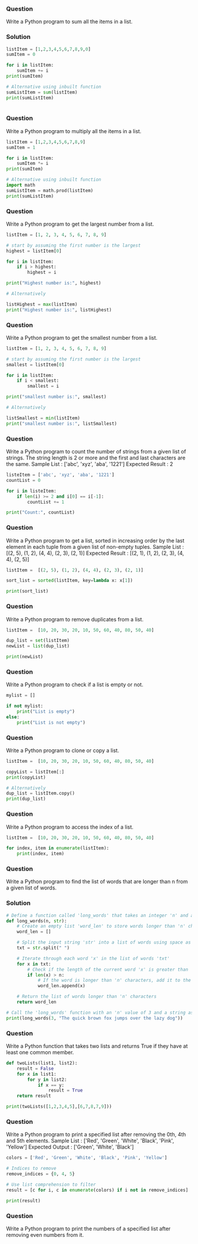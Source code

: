 ### Question 
Write a Python program to sum all the items in a list.

### Solution 
```python
listItem = [1,2,3,4,5,6,7,8,9,0]
sumItem = 0

for i in listItem:
    sumItem += i
print(sumItem)

# Alternative using inbuilt function
sumListItem = sum(listItem)
print(sumListItem)
    
```

### Question
Write a Python program to multiply all the items in a list.
```python 
listItem = [1,2,3,4,5,6,7,8,9]
sumItem = 1

for i in listItem:
    sumItem *= i
print(sumItem)

# Alternative using inbuilt function
import math
sumListItem = math.prod(listItem)
print(sumListItem)
```

### Question 
Write a Python program to get the largest number from a list.

```python
listItem = [1, 2, 3, 4, 5, 6, 7, 8, 9]

# start by assuming the first number is the largest
highest = listItem[0]

for i in listItem:
    if i > highest:
        highest = i

print("Highest number is:", highest)

# Alternatively

listHighest = max(listItem)
print("Highest number is:", listHighest)
```

### Question 
Write a Python program to get the smallest number from a list.
```python
listItem = [1, 2, 3, 4, 5, 6, 7, 8, 9]

# start by assuming the first number is the largest
smallest = listItem[0]

for i in listItem:
    if i < smallest:
        smallest = i

print("smallest number is:", smallest)

# Alternatively

listSmallest = min(listItem)
print("smallest number is:", listSmallest)
```


### Question 
Write a Python program to count the number of strings from a given list of strings. The string length is 2 or more and the first and last characters are the same.
Sample List : ['abc', 'xyz', 'aba', '1221']
Expected Result : 2
```python
listeItem = ['abc', 'xyz', 'aba', '1221']
countList = 0

for i in listeItem:
    if len(i) >= 2 and i[0] == i[-1]:
        countList += 1

print("Count:", countList)
```
### Question 
Write a Python program to get a list, sorted in increasing order by the last element in each tuple from a given list of non-empty tuples.
Sample List : [(2, 5), (1, 2), (4, 4), (2, 3), (2, 1)]
Expected Result : [(2, 1), (1, 2), (2, 3), (4, 4), (2, 5)]

```python
listItem =  [(2, 5), (1, 2), (4, 4), (2, 3), (2, 1)]

sort_list = sorted(listItem, key=lambda x: x[1])

print(sort_list)
```

### Question
Write a Python program to remove duplicates from a list.

```python
listItem =  [10, 20, 30, 20, 10, 50, 60, 40, 80, 50, 40]

dup_list = set(listItem)
newList = list(dup_list)

print(newList)
```


### Question
Write a Python program to check if a list is empty or not.
```python
mylist = []

if not mylist:
    print("List is empty")
else:
    print("List is not empty")
```
### Question
Write a Python program to clone or copy a list.
```python 
listItem =  [10, 20, 30, 20, 10, 50, 60, 40, 80, 50, 40]

copyList = listItem[:]
print(copyList)

# Alternatively
dup_list = listItem.copy()
print(dup_list)
```

### Question
Write a Python program to access the index of a list.

```python
listItem =  [10, 20, 30, 20, 10, 50, 60, 40, 80, 50, 40]

for index, item in enumerate(listItem):
    print(index, item)
```

### Question
Write a Python program to find the list of words that are longer than n from a given list of words.

### Solution
```python
# Define a function called 'long_words' that takes an integer 'n' and a string 'str' as input
def long_words(n, str):
    # Create an empty list 'word_len' to store words longer than 'n' characters
    word_len = []

    # Split the input string 'str' into a list of words using space as the delimiter
    txt = str.split(" ")

    # Iterate through each word 'x' in the list of words 'txt'
    for x in txt:
        # Check if the length of the current word 'x' is greater than 'n'
        if len(x) > n:
            # If the word is longer than 'n' characters, add it to the 'word_len' list
            word_len.append(x)

    # Return the list of words longer than 'n' characters
    return word_len

# Call the 'long_words' function with an 'n' value of 3 and a string as input, and print the result
print(long_words(3, "The quick brown fox jumps over the lazy dog"))
```

### Question
Write a Python function that takes two lists and returns True if they have at least one common member.

```python 
def twoLists(list1, list2):
    result = False
    for x in list1:
        for y in list2:
            if x == y:
                result = True
    return result

print(twoLists([1,2,3,4,5],[6,7,8,7,9]))
```

### Question
Write a Python program to print a specified list after removing the 0th, 4th and 5th elements.
Sample List : ['Red', 'Green', 'White', 'Black', 'Pink', 'Yellow']
Expected Output : ['Green', 'White', 'Black']

```python
colors = ['Red', 'Green', 'White', 'Black', 'Pink', 'Yellow']

# Indices to remove
remove_indices = {0, 4, 5}

# Use list comprehension to filter
result = [c for i, c in enumerate(colors) if i not in remove_indices]

print(result)
```

### Question
Write a Python program to print the numbers of a specified list after removing even numbers from it.

